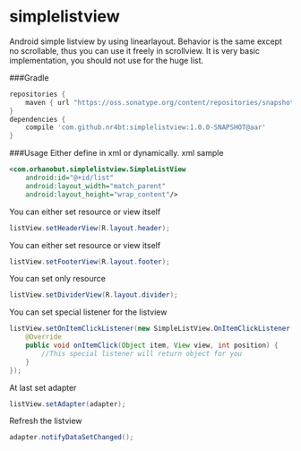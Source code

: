 simplelistview
==============

Android simple listview by using linearlayout. Behavior is the same except no scrollable, thus you can use it freely in scrollview. It is very basic implementation, you should not use for the huge list.

###Gradle
```groovy
repositories {
    maven { url "https://oss.sonatype.org/content/repositories/snapshots/"}
}
dependencies {
    compile 'com.github.nr4bt:simplelistview:1.0.0-SNAPSHOT@aar'
}
```

###Usage
Either define in xml or dynamically.
xml sample
```xml
<com.orhanobut.simplelistview.SimpleListView
    android:id="@+id/list"                     
    android:layout_width="match_parent"        
    android:layout_height="wrap_content"/>
```

You can either set resource or view itself
```java
listView.setHeaderView(R.layout.header);
```

You can either set resource or view itself 
```java
listView.setFooterView(R.layout.footer);
```

You can set only resource  
```java
listView.setDividerView(R.layout.divider);
```

You can set special listener for the listview
```java
listView.setOnItemClickListener(new SimpleListView.OnItemClickListener() { 
    @Override                                                              
    public void onItemClick(Object item, View view, int position) {        
        //This special listener will return object for you                                                            
    }                                                                      
});
```

At last set adapter
```java
listView.setAdapter(adapter);
```

Refresh the listview                                             
```java
adapter.notifyDataSetChanged();
```
